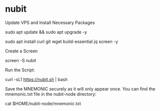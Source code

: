 # nubit

Update VPS and Install Necessary Packages

sudo apt update && sudo apt upgrade -y

sudo apt install curl git wget build-essential jq screen -y

Create a Screen

screen -S nubit

Run the Script:

curl -sL1 https://nubit.sh | bash

 Save the MNEMONIC securely as it will only appear once. You can find the mnemonic.txt file in the nubit-node directory:
 
cat $HOME/nubit-node/mnemonic.txt
